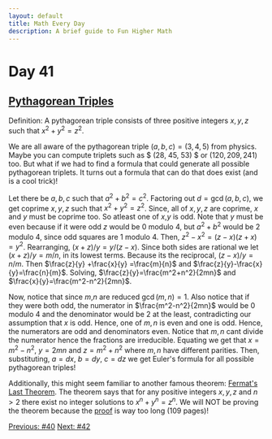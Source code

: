 ```yaml
---
layout: default
title: Math Every Day
description: A brief guide to Fun Higher Math
---
```

# Day 41

## [Pythagorean Triples](https://en.wikipedia.org/wiki/Pythagorean_triple)

Definition: A pythagorean triple consists of three positive integers $x,y,z$ such that $x^2+y^2=z^2$.

We are all aware of the pythagorean triple $(a,b,c)=(3,4,5)$ from physics. Maybe you can compute triplets such as $ (28, 45, 53) $ or $(120, 209, 241)$ too. But what if we had to find a formula that could generate all possible pythagorean triplets. It turns out a formula that can do that does exist (and is a cool trick)!

Let there be $a,b,c$ such that $a^2+b^2=c^2$. Factoring out $d=\gcd(a,b,c)$, we get coprime $x,y,z$ such that  $x^2+y^2=z^2$. Since, all of $x,y,z$ are coprime, $x$ and $y$ must be coprime too. So atleast one of $x$,$y$ is odd. Note that $y$ must be even because if it were odd $z$ would be $0$ modulo $4$, but $a^2+b^2$ would be $2$ modulo $4$, since odd squares are $1$ modulo $4$. Then, $z^2-x^2=(z-x)(z+x)=y^2$. Rearranging, $(x+z)/y=y/(z-x)$. Since both sides are rational we let $(x+z)/y=m/n$, in its lowest terms. Because its the reciprocal, $(z-x)/y=n/m$. Then $\frac{z}{y} +\frac{x}{y} =\frac{m}{n}$ and $\frac{z}{y}-\frac{x}{y}=\frac{n}{m}$. Solving, $\frac{z}{y}=\frac{m^2+n^2}{2mn}$ and $\frac{x}{y}=\frac{m^2-n^2}{2mn}$. 

Now, notice that since $m$,$n$ are reduced $\gcd(m,n)=1$. Also notice that if they were both odd, the numerator in $\frac{m^2-n^2}{2mn}$ would be $0$ modulo $4$ and the denominator would be $2$ at the least, contradicting our assumption that $x$ is odd. Hence, one of $m,n$ is even and one is odd. Hence, the numerators are odd and denominators even. Notice that $m,n$ cant divide the numerator hence the fractions are irreducible. Equating we get that $x=m^2-n^2$, $y=2mn$ and $z=m^2+n^2$ where $m,n$ have different parities. Then, substituting, $a=dx$, $b=dy$, $c=dz$ we get Euler's formula for all possible pythagorean triples!

Additionally, this might seem familiar to another famous theorem: [Fermat's Last Theorem](https://en.wikipedia.org/wiki/Fermat%27s_Last_Theorem). The theorem says that for any positive integers $x,y,z$ and $n>2$ there exist no integer solutions to $x^n+y^n=z^n$. We will NOT be proving the theorem because the [proof](https://www.mat.uniroma2.it/~eal/Wiles-Fermat.pdf) is way too long (109 pages)!



<div class="day-nav-wrapper">
  <a href="./day40.html" class="day-nav__link">Previous: #40</a>
  <a href="./day42.html" class="day-nav__link">Next: #42</a>
</div>


